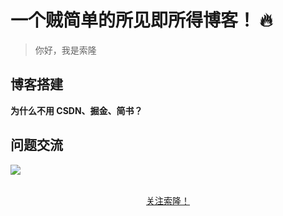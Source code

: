 # 一个贼简单的所见即所得博客！ 🔥

>你好，我是索隆

## 博客搭建

**为什么不用 CSDN、掘金、简书？**


## 问题交流

![](https://github.com/fuzhengwei/small-spring/blob/main/docs/assets/img/bugstack-md.png?raw=true)

<br/>
<div align="center">
    <a href="https://github.com/fuzhengwei/CodeGuide">关注索隆！</a>
</div>
<br/>  


